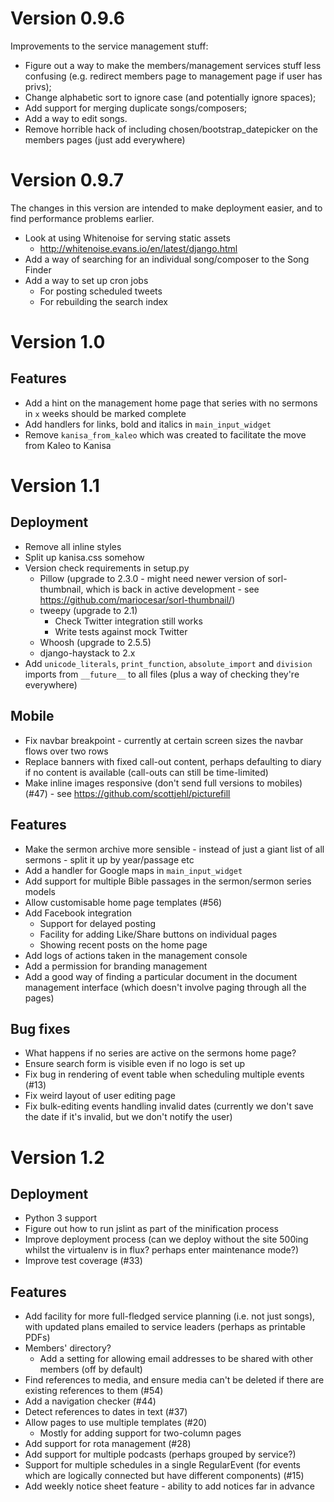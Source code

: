 Version 0.9.6
=============

Improvements to the service management stuff:

- Figure out a way to make the members/management services stuff less
  confusing (e.g. redirect members page to management page if user
  has privs);
- Change alphabetic sort to ignore case (and potentially ignore
  spaces);
- Add support for merging duplicate songs/composers;
- Add a way to edit songs.
- Remove horrible hack of including chosen/bootstrap_datepicker on
  the members pages (just add everywhere)

Version 0.9.7
=============

The changes in this version are intended to make deployment easier,
and to find performance problems earlier.

- Look at using Whitenoise for serving static assets
  - http://whitenoise.evans.io/en/latest/django.html
- Add a way of searching for an individual song/composer to the Song
  Finder
- Add a way to set up cron jobs
  - For posting scheduled tweets
  - For rebuilding the search index

Version 1.0
===========

Features
--------

- Add a hint on the management home page that series with no sermons
  in `x` weeks should be marked complete
- Add handlers for links, bold and italics in `main_input_widget`
- Remove `kanisa_from_kaleo` which was created to facilitate the move
  from Kaleo to Kanisa

Version 1.1
===========

Deployment
----------

- Remove all inline styles
- Split up kanisa.css somehow
- Version check requirements in setup.py
  - Pillow (upgrade to 2.3.0 - might need newer version of
    sorl-thumbnail, which is back in active development - see
    https://github.com/mariocesar/sorl-thumbnail/)
  - tweepy (upgrade to 2.1)
    - Check Twitter integration still works
    - Write tests against mock Twitter
  - Whoosh (upgrade to 2.5.5)
  - django-haystack to 2.x
- Add `unicode_literals`, `print_function`, `absolute_import` and
  `division` imports from `__future__` to all files (plus a way of
  checking they're everywhere)

Mobile
------

- Fix navbar breakpoint - currently at certain screen sizes the navbar
  flows over two rows
- Replace banners with fixed call-out content, perhaps defaulting to
  diary if no content is available (call-outs can still be
  time-limited)
- Make inline images responsive (don't send full versions to mobiles)
  (#47) - see https://github.com/scottjehl/picturefill

Features
--------

- Make the sermon archive more sensible - instead of just a giant list
  of all sermons - split it up by year/passage etc
- Add a handler for Google maps in `main_input_widget`
- Add support for multiple Bible passages in the sermon/sermon series
  models
- Allow customisable home page templates (#56)
- Add Facebook integration
  - Support for delayed posting
  - Facility for adding Like/Share buttons on individual pages
  - Showing recent posts on the home page
- Add logs of actions taken in the management console
- Add a permission for branding management
- Add a good way of finding a particular document in the document
  management interface (which doesn't involve paging through all the
  pages)

Bug fixes
---------

- What happens if no series are active on the sermons home page?
- Ensure search form is visible even if no logo is set up
- Fix bug in rendering of event table when scheduling multiple events
  (#13)
- Fix weird layout of user editing page
- Fix bulk-editing events handling invalid dates (currently we don't
  save the date if it's invalid, but we don't notify the user)

Version 1.2
===========

Deployment
----------

- Python 3 support
- Figure out how to run jslint as part of the minification process
- Improve deployment process (can we deploy without the site 500ing
  whilst the virtualenv is in flux? perhaps enter maintenance mode?)
- Improve test coverage (#33)

Features
--------

- Add facility for more full-fledged service planning (i.e. not just
  songs), with updated plans emailed to service leaders (perhaps as
  printable PDFs)
- Members' directory?
  - Add a setting for allowing email addresses to be shared with other
    members (off by default)
- Find references to media, and ensure media can't be deleted if there
  are existing references to them (#54)
- Add a navigation checker (#44)
- Detect references to dates in text (#37)
- Allow pages to use multiple templates (#20)
  - Mostly for adding support for two-column pages
- Add support for rota management (#28)
- Add support for multiple podcasts (perhaps grouped by service?)
- Support for multiple schedules in a single RegularEvent (for events
  which are logically connected but have different components) (#15)
- Add weekly notice sheet feature - ability to add notices far in
  advance
